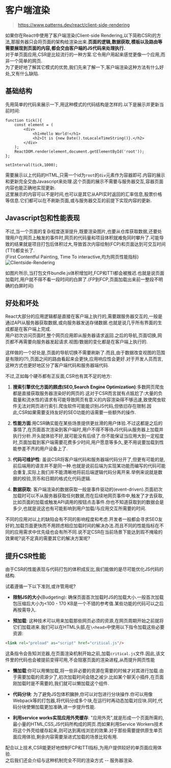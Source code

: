 # 客户端渲染
> https://www.patterns.dev/react/client-side-rendering

如果你在React中使用了客户端渲染(Client-side Rendering,以下简称CSR)的方法,那服务器只会将页面的架构给渲染出来.**页面的逻辑,数据获取,模板以及路由等需要展现到页面的内容,都会交由客户端的JS代码来处理执行.**  
对于单页面应用,CSR是比较流行的一种方案.它令用户用起来感觉更像一个应用,而非一个简单的网页.  
为了更好地了解其它模式的优势,我们先来了解一下,客户端渲染这种方法有什么好处,又有什么缺陷.

## 基础结构
先用简单的代码来展示一下,用这种模式的代码结构是怎样的.以下是展示并更新当前时间:
```tsx
function tick(){
    const element = (
        <div>
            <h1>Hello World!</h1>
            <h2>It is {new Date().toLocaleTimeString()}.</h2>
        </div>
    );
    ReactDOM.render(element,document.getElementById('root'));
};

setInterval(tick,1000);
```
需要展示以上代码的HTML,只需一个id为`root`的`div`元素作为容器即可.内容的展示和更新完全交由Javascript来处理.这个页面的展示不需要与服务器交互,容器页面内容也能正确地实现更新.  
这里展示的内容可以不是时间,也可以是其它从API实时返回的汇率信息,股票价格等信息.它们都可以在不刷新页面,或与服务器交互的前提下实现内容的更新.

## Javascript包和性能表现
不过,当一个页面的复杂程度逐渐提升,既要渲染图片,也要从仓库获取数据,还要处理用户在网页上触发的事件时,网页的代码量和项目体积就难免同时攀升了.可能导致的结果就是项目打包后体积过大,导致首次内容绘制(FCP)和页面达到可交互时间(TTI)都变长了.  
(First Contentful Painting, Time To interactive,均为网页性能指标)
![Clientside-Rendering](/RenderPatterns/CSR.png)

如图片所示,当打包文件bundle.js体积增加时,FCP和TTI都会被推迟.也就是说页面加载时,用户就不得不看一段时间的白屏了.(FP到FCP,页面加载出来前一整段不明确的白屏时间)

## 好处和坏处
React大部分的应用逻辑都是直接在客户端上执行的,需要跟服务器交互的,一般是通过API从服务器获取数据,或向服务器发送存储数据.也就是说几乎所有界面的生成都是在客户端上完成.  
用户初次访问页面时,整个网页应用即从服务器请求返回.之后的导航,页面切换,网页都不再需要向服务器发起请求.视图/数据的变化都是在客户端上执行的.  

这样做的一个好处是,页面的导航切换不需要刷新了.而且,由于数据改变视图的范围是有限的(?),页面之间的路由看起来会更快,应用响应性会更好.对于开发人员而言,这种方式也更好地区分了客户端代码和服务器端代码.  

不过,正如每个硬币都有正反面,CSR也有其不足的地方:

1. **搜索引擎优化方面的顾虑(SEO,Search Engine Optimization)**:多数网页爬虫都是直接获取服务器渲染好的网页的.这对于CSR而言就有点尴尬了:大量的负载量和流水性的请求有可能导致网页有意义的内容渲染得不够迅速,致使爬虫软件无法对网页进行索引.爬虫软件可能能识别JS代码,但依旧存在限制.因此,CSR如果需要支持友好的SEO功能的话需要一些额外的操作.

2. **性能方面**:用CSR确实能在某些场景提供更丝滑的用户体验.不过这都是之后的事情了,在页面首次渲染到客户端时,用户不得不等待JS代码从服务器上加载并执行分析.开头就体验不好,就可能没有后续了.你不能保证当应用大到一定程度时,页面加载到客户端需要花费多少时间,用户愿意等多久,更不用说要加载到性能参差不齐的用户设备上了.  

3. **代码可维护性**: 虽说CSR将客户端代码和服务器端代码分开了,但更有可能的是,前后端用的语言并不是同一种.也就是说前后端为实现某功能而编写的代码可能会重复,实际上我们并不能清晰地将前后端逻辑代码分离开来.举例来说就是数据的校验,货币和日期的格式化代码逻辑.

4. **数据获取**: 客户端渲染的数据获取一般是事件驱动的(event-driven).页面初次加载时可以不从服务器获取任何数据,而在后续地网页事件中,触发了才去获取,比如页面的加载或触发API调用的按钮点击事件.你也不知道获取到的数据会是多少,也就是说这也有可能影响到用户加载/与应用交互所需要的时间.

不同的应用对以上的缺陷会有不同的影响程度和考虑.开发者一般都会寻求SEO友好的,加载页面更快而不用顾虑相应加载时间的解决办法.而且不同的性能指标在不同的应用需求中优先级也会有所不同.说不定CSR在当前场景下能达到瑕不掩瑜的效果呢?说不定真的需要其它的解决方案呢?

## 提升CSR性能
由于CSR的性能表现与代码打包的体积成反比,我们能做的是尽可能优化JS代码的结构.  

试着遵循一下以下准则,或许管用呢?
* **限制JS的大小**(Budgeting): 确保页面首次加载时JS的加载大小.一般首次加载包压缩后大小为<100 - 170 KB是一个不错的参考值.某些功能的代码可以之后再按需导入.

* **预加载**: 这种技术可以用来加载那些网页必须的资源,在网页周期开始之前就将它们加载进来.我们可以在HTML头部,在`\<head>`中使用以下指令加载这些必要资源:
```html
<link rel="preload" as="script" href="critical.js"/>
```
这条指令会告知浏览器,在页面渲染机制开始之前,加载`critical.js`文件.因此,该文件里的代码也会被提前变得可用,不会阻塞页面的渲染进程,从而提升网页性能

* **懒加载**:你可以用懒加载,将一些非必要的资源在需要的时候才对其进行加载.由于需要加载的资源少了,初次加载时间会随之减少.比如某个聊天小插件,在页面刚加载时是不需要的,我们就可以懒加载这个组件.

* **代码分块**: 为了避免JS包体积臃肿,你可以对包进行分块操作.你可以用像Webpack等的打包器,将代码分成多个块,在运行时再动态加载对应块.同时,代码分块使懒加载更加准确,进一步提升性能.

* **利用service works实现应用外壳缓存**: "应用外壳",就是形成一个页面所需的,最小量的HTML,CSS,JS代码所构成的网页.而如果利用Service Workers技术将这个外壳给缓存起来,则可达到离线浏览的效果.对于那些需要提供原生单页面应用体验,剩余内容需要渐进式加载的场景比较有用.

配合以上技术,CSR能更好地控制FCP和TTI指标,为用户提供较好的单页面应用体验.  
之后我们还会介绍与这种机制完全不同的渲染方式 -- 服务器渲染.